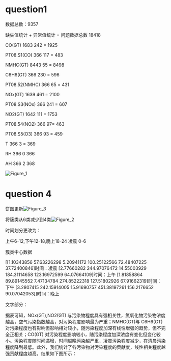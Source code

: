 # question1

数据总数：9357

缺失值统计 + 异常值统计 = 问题数据总数 18418

CO(GT) 1683  242 = 1925

PT08.S1(CO)  366  117 = 483

NMHC(GT) 8443  55 = 8498

C6H6(GT) 366 230 = 596

PT08.52(NMHC) 366 65 = 431

NOx(GT) 1639 461 = 2100

PT08.S3(NOx) 366 241 = 607

NO2(GT) 1642 111 = 1753

PT08.54(NO2) 366 97= 463

PT08.S5(O3) 366 93 = 459

T  366 3 = 369

RH  366 0 366

AH 366 2 368

![Figure_1](/home/stoair/Desktop/Figure_1.png)

# question 4

饼图更新![Figure_3](/home/stoair/Desktop/Figure_3.png)

将簇类从6类减少到4类![Figure_2](/home/stoair/Desktop/Figure_2.png)



时间划分更改为：

上午6-12,下午12-18,晚上18-24 凌晨 0-6

簇类中心数据

[[1.10343856  57.63226298   5.20941172 100.25122566
   72.48407225  37.72400846]时间：凌晨
 [2.77660282 244.97076472  14.55003929 184.31114658
  123.16972599  64.07664109]时间：上午
 [1.81858864  89.89145552   7.47134784 274.85222318
  127.51802926  67.91662319]时间：下午
 [3.2807415  242.15914005  15.91690757 451.38197261
  156.2176652   90.07042053]]时间：晚上

文字部分：

据表可知，NOx(GT),NO2(GT) 与污染物程度具有强相关性，氮氧化物污染物浓度越高，空气污染指数越高，对污染程度影响最为严重；NMHC(GT)与 C6H6(GT) 对污染程度也有影响但影响相对较小，随污染程度加深有线性增强的趋势，但不完全正相关；CO(GT) 对污染程度影响较小，随污染程度加深浓度有变化但变化较小。污染程度随时间递增，时间越晚污染越严重，凌晨污染程度减少，在清晨污染程度降到最低。此外，我们统计了各污染物对污染程度的贡献度，线性相关程度越强贡献程度越高。结果如下图所示：

